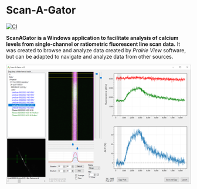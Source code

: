 # Scan-A-Gator

[![CI](https://github.com/swharden/Scan-A-Gator/actions/workflows/ci.yaml/badge.svg)](https://github.com/swharden/Scan-A-Gator/actions/workflows/ci.yaml)

**ScanAGator is a Windows application to facilitate analysis of calcium levels from single-channel or ratiometric fluorescent line scan data.** It was created to browse and analyze data created by _Prairie View_ software, but can be adapted to navigate and analyze data from other sources.

![](dev/graphics/screenshot2.png)